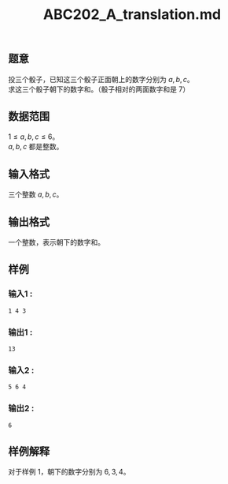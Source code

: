 ﻿---
title: "ABC202_A_translation.md"
tags: []
author: ""
created: ""
---

## 题意  

投三个骰子，已知这三个骰子正面朝上的数字分别为 $a,b,c$。     
求这三个骰子朝下的数字和。（骰子相对的两面数字和是 $7$）

## 数据范围

$1\le a,b,c\le 6$。          
$a,b,c$ 都是整数。    

## 输入格式

三个整数 $a,b,c$。
          
## 输出格式

一个整数，表示朝下的数字和。

## 样例

### 输入1 :
```
1 4 3
```

### 输出1 :
```
13
```

### 输入2 :
```
5 6 4
```

### 输出2 :
```
6
```

## 样例解释

对于样例 1，朝下的数字分别为 $6,3,4$。

